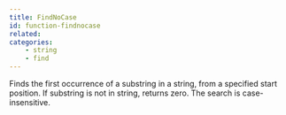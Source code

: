 ```yaml
---
title: FindNoCase
id: function-findnocase
related:
categories:
    - string
    - find
---
```


Finds the first occurrence of a substring in a string, from a
        specified start position. If substring is not in string,
        returns zero. The search is case-insensitive.
